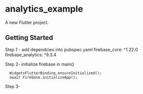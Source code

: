 # analytics_example

A new Flutter project.

## Getting Started

Step 1 - add dependcies into pubspec.yaml
    firebase_core: ^1.22.0
    firebase_analytics: ^9.3.4

Step 2- initialize firebase in main()

      WidgetsFlutterBinding.ensureInitialized();
      await Firebase.initializeApp();

Step 3- 